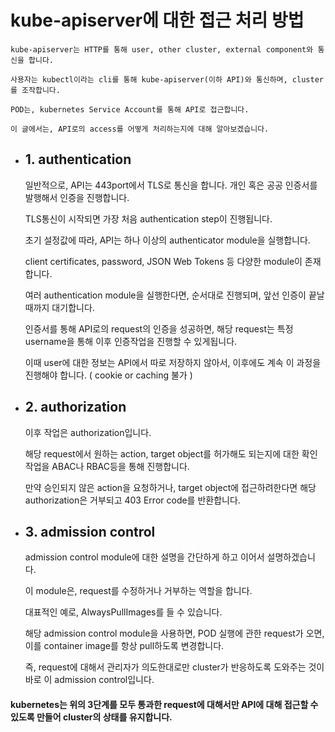# kube-apiserver에 대한 접근 처리 방법

    kube-apiserver는 HTTP를 통해 user, other cluster, external component와 통신을 합니다.
    
    사용자는 kubectl이라는 cli를 통해 kube-apiserver(이하 API)와 통신하며, cluster를 조작합니다.
  
    POD는, kubernetes Service Account를 통해 API로 접근합니다.
  
    이 글에서는, API로의 access를 어떻게 처리하는지에 대해 알아보겠습니다.
  
   + ## 1. authentication
  
     일반적으로, API는 443port에서 TLS로 통신을 합니다. 개인 혹은 공공 인증서를 발행해서 인증을 진행합니다.
  
     TLS통신이 시작되면 가장 처음 authentication step이 진행됩니다.
  
     초기 설정값에 따라, API는 하나 이상의 authenticator module을 실행합니다.
  
     client certificates, password, JSON Web Tokens 등 다양한 module이 존재합니다.
  
     여러 authentication module을 실행한다면, 순서대로 진행되며, 앞선 인증이 끝날 때까지 대기합니다.
     
     인증서를 통해 API로의 request의 인증을 성공하면, 해당 request는 특정 username을 통해 이후 인증작업을 진행할 수 있게됩니다.
  
     이때 user에 대한 정보는 API에서 따로 저장하지 않아서, 이후에도 계속 이 과정을 진행해야 합니다. ( cookie or caching 불가 )
  
  + ## 2. authorization
  
      이후 작업은 authorization입니다.
  
      해당 request에서 원하는 action, target object를 허가해도 되는지에 대한 확인 작업을 ABAC나 RBAC등을 통해 진행합니다.
  
      만약 승인되지 않은 action을 요청하거나, target object에 접근하려한다면 해당 authorization은 거부되고 403 Error code를 반환합니다.
  
      
  + ## 3. admission control
      
      admission control module에 대한 설명을 간단하게 하고 이어서 설명하겠습니다.
  
      이 module은, request를 수정하거나 거부하는 역할을 합니다.
  
      대표적인 예로, AlwaysPullImages를 들 수 있습니다.
  
      해당 admission control module을 사용하면, POD 실행에 관한 request가 오면, 이를 container image를 항상 pull하도록 변경합니다.
  
      즉, request에 대해서 관리자가 의도한대로만 cluster가 반응하도록 도와주는 것이 바로 이 admission control입니다.
  
#### kubernetes는 위의 3단계를 모두 통과한 request에 대해서만 API에 대해 접근할 수 있도록 만들어 cluster의 상태를 유지합니다.
  
  
  
  
  
  
  
